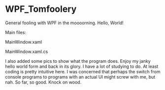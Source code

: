 # WPF_Tomfoolery
General fooling with WPF in the moooorning. Hello, World!

Main files:

MainWindow.xaml

MainWindow.xaml.cs

I also added some pics to show what the program does. Enjoy my janky hello world form and back in its glory. I have a lot of studying to do. At least coding is pretty intuitive here. I was concerned that perhaps the switch from console programs to programs with an actual UI might screw with me, but nah. So far, so good. Knock on wood. 
